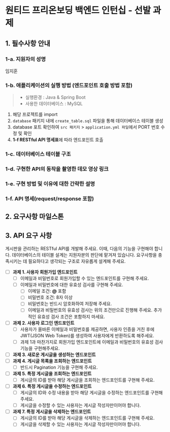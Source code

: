 # 원티드 프리온보딩 백엔드 인턴십 - 선발 과제


## 1. 필수사항 안내

### 1-a. 지원자의 성명 
임지훈
### 1-b. 애플리케이션의 실행 방법 (엔드포인트 호출 방법 포함)
> * 실행환경 : Java & Spring Boot
> * 사용한 데이터베이스 : MySQL
1. 해당 프로젝트를 import
2. `database` 패키지 내에 `create_table.sql` 파일을 통해 데이터베이스 테이블 생성
3. database 포트 확인하여 `src 패키지` > `application.yml 파일`에서 PORT 번호 수정 및 확인
4. **1-f RESTful API 명세표**에 따라 엔드포인트 호출 

### 1-c. 데이터베이스 테이블 구조


### 1-d. 구현한 API의 동작을 촬영한 데모 영상 링크


### 1-e. 구현 방법 및 이유에 대한 간략한 설명


### 1-f. API 명세(request/response 포함)





## 2. 요구사항 마일스톤
## 3. API 요구 사항
게시판을 관리하는 RESTful API를 개발해 주세요. 이때, 다음의 기능을 구현해야 합니다. 데이터베이스의 테이블 설계는 지원자분의 판단에 맡겨져 있습니다. 요구사항을 충족시키는 데 필요하다고 생각되는 구조로 자유롭게 설계해 주세요.

- [ ] **과제 1. 사용자 회원가입 엔드포인트**
    - [ ] 이메일과 비밀번호로 회원가입할 수 있는 엔드포인트를 구현해 주세요.
    - [ ] 이메일과 비밀번호에 대한 유효성 검사를 구현해 주세요.
        - [ ] 이메일 조건: **@** 포함
        - [ ] 비밀번호 조건: 8자 이상
        - [ ] 비밀번호는 반드시 암호화하여 저장해 주세요.
        - [ ] 이메일과 비밀번호의 유효성 검사는 위의 조건만으로 진행해 주세요. 추가적인 유효성 검사 조건은 포함하지 마세요.
- [ ] **과제 2. 사용자 로그인 엔드포인트**
    - [ ] 사용자가 올바른 이메일과 비밀번호를 제공하면, 사용자 인증을 거친 후에 JWT(JSON Web Token)를 생성하여 사용자에게 반환하도록 해주세요.
    - [ ] 과제 1과 마찬가지로 회원가입 엔드포인트에 이메일과 비밀번호의 유효성 검사기능을 구현해주세요.
- [ ] **과제 3. 새로운 게시글을 생성하는 엔드포인트**
- [ ] **과제 4. 게시글 목록을 조회하는 엔드포인트**
    - [ ] 반드시 Pagination 기능을 구현해 주세요.
- [ ] **과제 5. 특정 게시글을 조회하는 엔드포인트**
    - [ ] 게시글의 ID를 받아 해당 게시글을 조회하는 엔드포인트를 구현해 주세요.
- [ ] **과제 6. 특정 게시글을 수정하는 엔드포인트**
    - [ ] 게시글의 ID와 수정 내용을 받아 해당 게시글을 수정하는 엔드포인트를 구현해 주세요.
    - [ ] 게시글을 수정할 수 있는 사용자는 게시글 작성자만이어야 합니다.
- [ ] **과제 7. 특정 게시글을 삭제하는 엔드포인트**
    - [ ] 게시글의 ID를 받아 해당 게시글을 삭제하는 엔드포인트를 구현해 주세요.
    - [ ] 게시글을 삭제할 수 있는 사용자는 게시글 작성자만이어야 합니다.
